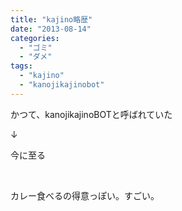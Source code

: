 ```yaml
---
title: "kajino略歴"
date: "2013-08-14"
categories: 
  - "ゴミ"
  - "ダメ"
tags: 
  - "kajino"
  - "kanojikajinobot"
---
```


かつて、kanojikajinoBOTと呼ばれていた

↓

今に至る

 

カレー食べるの得意っぽい。すごい。

